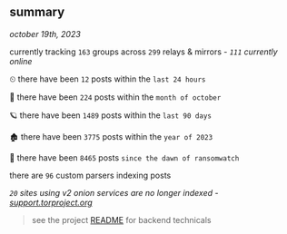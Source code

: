 
## summary
_october 19th, 2023_

currently tracking `163` groups across `299` relays & mirrors - _`111` currently online_

⏲ there have been `12` posts within the `last 24 hours`

🦈 there have been `224` posts within the `month of october`

🪐 there have been `1489` posts within the `last 90 days`

🏚 there have been `3775` posts within the `year of 2023`

🦕 there have been `8465` posts `since the dawn of ransomwatch`

there are `96` custom parsers indexing posts

_`20` sites using v2 onion services are no longer indexed - [support.torproject.org](https://support.torproject.org/onionservices/v2-deprecation/)_

> see the project [README](https://github.com/joshhighet/ransomwatch#ransomwatch--) for backend technicals
